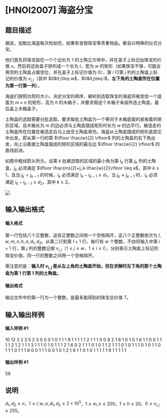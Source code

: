 
# [HNOI2007] 海盗分宝
## 题目描述
据说，加勒比海盗每次抢劫完，如果有金银珠宝等贵重物品，都会以特殊的仪式分宝。

他们首先将珠宝装在一个个边长为 $1$ 的土陶立方体中，并在盖子上标记出珠宝的价值 $v$。然后将这些盒子排列成一个长为 $l$，宽为 $w$ 的矩形（如果珠宝不够，可能会用空的土陶盒占据空位，并在盖子上标记价值为 $0$），第 $i$ 行第 $j$ 列的土陶盒上标记的价值为 $v_{i,j}$（其中 $0&lt;i\leq w$，$0&lt;j\leq l$，**左下角的土陶盒所在位置为第一行第一列**）。

海盗们按照功劳的大小，决定分宝的顺序，被轮到选取珠宝的海盗将被发给一个底面为 $m\times n$ 的矩形，高为 $h$ 的木箱子，并要求用这个木箱子来装所选土陶盒，最后盖上木箱盖子。

土陶盒的选取需要分批选取，要求每批土陶盒为一个等同于木箱底面的紧挨着的矩形区域，且木箱长为 $m$ 的边必须与土陶盒摆成矩形时长为 $w$ 的边平行。被选走的土陶盒所在位置在被选走后马上由空土陶盒填充。海盗从土陶盒摆成的矩形底部正中出发，即从第一行的第  $\lfloor \frac{w}{2} \rfloor$ 列的土陶盒的右下角出发，向上沿着据土陶盒摆成的矩形区域的最左边 $\lfloor \frac{w}{2} \rfloor$ 的直线前进。

如图中粗线箭头所示。设第 $k$ 批被选取的区域的最小角为第 $i_k$ 行第 $j_k$ 列的土陶盒，$j_k$ 必须满足 $\lfloor \frac{m}{2}+j_k-\frac{w}{2}\rfloor \leq a$，其中 $k\geq 1$，且当 $j_k=j_{k-1}$ 的时候，$i_k$ 必须满足 $i_k-i_{k-1}\geq d_1$，当 $j_k\neq j_{k-1}$ 时，$i_k$ 必须满足 $i_k-i_{k-1}\geq d_2$，其中 $k\geq 2$。

![](https://cdn.luogu.com.cn/upload/image_hosting/tft6e873.png)
## 输入输出格式
#### 输入格式

第一行包括八个正整数，这些正整数之间用一个空格隔开，这八个正整数依次为 $l,w,m,n,h,a,d_1,d_2$。从第二行到第 $l+1$ 行，每行有 $w$ 个整数，不妨将输入中第 $i+1$ 行，第 $j$ 列的整数记做 $v_{i,j}$（$1\leq j\leq w$，$1\leq i\leq l$），分别表示土陶盒上标记的珠宝价值，同一行的整数之间用一个空格隔开。

需注意的是：**输入时 $v_{i,j}$ 是从左上角的土陶盒开始，但在求解时左下角的那个土陶盒为第 $1$ 行第 $1$ 列的土陶盒。**

#### 输出格式

输出文件中的第一行为一个整数，是最多能得到的珠宝总价值 $T$。

## 输入输出样例
#### 输入样例 #1
10 12 3 2 3 5 2 3
0 0 0 1 0 1 1 1 9 1 1 1
1 1 2 1 1 1 0 0 8 2 1 8
1 0 1 0 1 6 1 1 0 0 1 1
1 1 2 1 2 1 1 1 3 1 1 1
0 1 0 1 1 1 2 1 6 0 2 1
1 1 0 1 0 1 1 2 1 1 1 0
1 0 1 1 1 0 1 0 1 1 0 1
1 1 0 1 1 1 9 0 0 1 1 1
0 0 1 0 1 2 1 9 1 1 0 1
0 1 1 1 1 1 9 1 1 1 1 1
#### 输出样例 #1
59
## 说明
$d_1,d_2\geq n$，$1\leq l,w,a,d_1,d_2\leq 2\times 10^3$，$1\leq m,n\leq 200$，$1\leq h\leq 20$，$0\leq v_{i,j}\leq 255$。
 